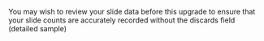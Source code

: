 You may wish to review your slide data before this upgrade to ensure that your slide counts are
accurately recorded without the discards field (detailed sample)
